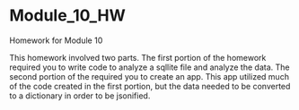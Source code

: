 # Module_10_HW
Homework for Module 10

This homework involved two parts. The first portion of the homework required you to write code to analyze a sqllite file and analyze the data. The second portion of the required you to create an app. This app utilized much of the code created in the first portion, but the data needed to be converted to a dictionary in order to be jsonified.
